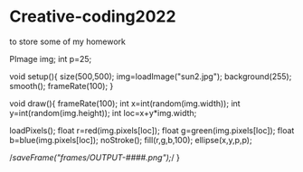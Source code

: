 # Creative-coding2022
to store some of my homework

PImage img;
int p=25;

void setup(){
   size(500,500);
   img=loadImage("sun2.jpg");
  background(255);
   smooth();
   frameRate(100);
}

void draw(){
   frameRate(100);
 int x=int(random(img.width));
 int y=int(random(img.height));
 int loc=x+y*img.width;
 
 loadPixels();
 float r=red(img.pixels[loc]);
 float g=green(img.pixels[loc]);
 float b=blue(img.pixels[loc]);
noStroke();
 fill(r,g,b,100);
 ellipse(x,y,p,p);
 
 /*saveFrame("frames/OUTPUT-####.png");*/
}
